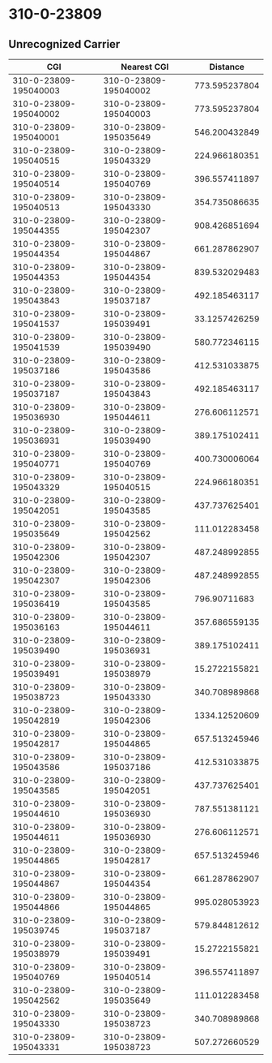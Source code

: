 # 310-0-23809
## Unrecognized Carrier


| CGI | Nearest CGI | Distance |
|-----|-------------|----------|
| 310-0-23809-195040003 | 310-0-23809-195040002 | 773.595237804 |
| 310-0-23809-195040002 | 310-0-23809-195040003 | 773.595237804 |
| 310-0-23809-195040001 | 310-0-23809-195035649 | 546.200432849 |
| 310-0-23809-195040515 | 310-0-23809-195043329 | 224.966180351 |
| 310-0-23809-195040514 | 310-0-23809-195040769 | 396.557411897 |
| 310-0-23809-195040513 | 310-0-23809-195043330 | 354.735086635 |
| 310-0-23809-195044355 | 310-0-23809-195042307 | 908.426851694 |
| 310-0-23809-195044354 | 310-0-23809-195044867 | 661.287862907 |
| 310-0-23809-195044353 | 310-0-23809-195044354 | 839.532029483 |
| 310-0-23809-195043843 | 310-0-23809-195037187 | 492.185463117 |
| 310-0-23809-195041537 | 310-0-23809-195039491 | 33.1257426259 |
| 310-0-23809-195041539 | 310-0-23809-195039490 | 580.772346115 |
| 310-0-23809-195037186 | 310-0-23809-195043586 | 412.531033875 |
| 310-0-23809-195037187 | 310-0-23809-195043843 | 492.185463117 |
| 310-0-23809-195036930 | 310-0-23809-195044611 | 276.606112571 |
| 310-0-23809-195036931 | 310-0-23809-195039490 | 389.175102411 |
| 310-0-23809-195040771 | 310-0-23809-195040769 | 400.730006064 |
| 310-0-23809-195043329 | 310-0-23809-195040515 | 224.966180351 |
| 310-0-23809-195042051 | 310-0-23809-195043585 | 437.737625401 |
| 310-0-23809-195035649 | 310-0-23809-195042562 | 111.012283458 |
| 310-0-23809-195042306 | 310-0-23809-195042307 | 487.248992855 |
| 310-0-23809-195042307 | 310-0-23809-195042306 | 487.248992855 |
| 310-0-23809-195036419 | 310-0-23809-195043585 | 796.90711683 |
| 310-0-23809-195036163 | 310-0-23809-195044611 | 357.686559135 |
| 310-0-23809-195039490 | 310-0-23809-195036931 | 389.175102411 |
| 310-0-23809-195039491 | 310-0-23809-195038979 | 15.2722155821 |
| 310-0-23809-195038723 | 310-0-23809-195043330 | 340.708989868 |
| 310-0-23809-195042819 | 310-0-23809-195042306 | 1334.12520609 |
| 310-0-23809-195042817 | 310-0-23809-195044865 | 657.513245946 |
| 310-0-23809-195043586 | 310-0-23809-195037186 | 412.531033875 |
| 310-0-23809-195043585 | 310-0-23809-195042051 | 437.737625401 |
| 310-0-23809-195044610 | 310-0-23809-195036930 | 787.551381121 |
| 310-0-23809-195044611 | 310-0-23809-195036930 | 276.606112571 |
| 310-0-23809-195044865 | 310-0-23809-195042817 | 657.513245946 |
| 310-0-23809-195044867 | 310-0-23809-195044354 | 661.287862907 |
| 310-0-23809-195044866 | 310-0-23809-195044865 | 995.028053923 |
| 310-0-23809-195039745 | 310-0-23809-195037187 | 579.844812612 |
| 310-0-23809-195038979 | 310-0-23809-195039491 | 15.2722155821 |
| 310-0-23809-195040769 | 310-0-23809-195040514 | 396.557411897 |
| 310-0-23809-195042562 | 310-0-23809-195035649 | 111.012283458 |
| 310-0-23809-195043330 | 310-0-23809-195038723 | 340.708989868 |
| 310-0-23809-195043331 | 310-0-23809-195038723 | 507.272660529 |
